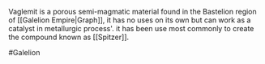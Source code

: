 Vaglemit is a porous semi-magmatic material found in the Bastelion region of [[Galelion Empire|Graph]], it has no uses on its own but can work as a catalyst in metallurgic process'. it has been use most commonly to create the compound known as [[Spitzer]].

#Galelion